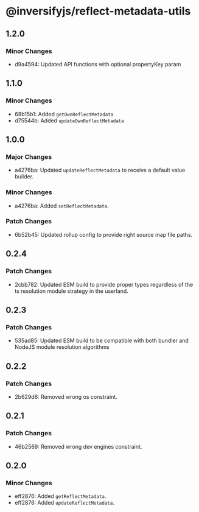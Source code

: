 # @inversifyjs/reflect-metadata-utils

## 1.2.0

### Minor Changes

- d9a4594: Updated API functions with optional propertyKey param

## 1.1.0

### Minor Changes

- 68b15b1: Added `getOwnReflectMetadata`
- d75544b: Added `updateOwnReflectMetadata`

## 1.0.0

### Major Changes

- a4276ba: Updated `updateReflectMetadata` to receive a default value builder.

### Minor Changes

- a4276ba: Added `setReflectMetadata`.

### Patch Changes

- 6b52b45: Updated rollup config to provide right source map file paths.

## 0.2.4

### Patch Changes

- 2cbb782: Updated ESM build to provide proper types regardless of the ts resolution module strategy in the userland.

## 0.2.3

### Patch Changes

- 535ad85: Updated ESM build to be compatible with both bundler and NodeJS module resolution algorithms

## 0.2.2

### Patch Changes

- 2b629d6: Removed wrong os constraint.

## 0.2.1

### Patch Changes

- 46b2569: Removed wrong dev engines constraint.

## 0.2.0

### Minor Changes

- eff2876: Added `getReflectMetadata`.
- eff2876: Added `updateReflectMetadata`.
